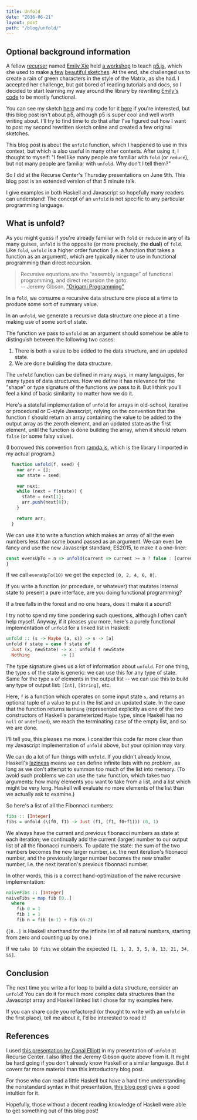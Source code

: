 ```yaml
---
title: Unfold
date: "2016-06-21"
layout: post
path: "/blog/unfold/"
---
```


## Optional background information

A fellow [recurser](https://recurse.com)
named [Emily Xie](http://xie-emily.com)
held [a workshop](https://twitter.com/emilyxxie/status/737775164935524354/photo/1)
to teach [p5.js](https://p5js.org/),
which she used to make [a few](http://xie-emily.com/code_art/algorithmic_plants/index.html) [beautiful sketches](http://xie-emily.com/code_art/green_rain.html).
At the end, she challenged us to create a rain of green characters in the style of the Matrix, as she had.
I accepted her challenge, but got bored of reading tutorials and docs,
so I decided to start learning my way around the library by rewriting
[Emily's code](https://github.com/emilyxxie/personal_portfolio_xie/blob/master/p5/green_rain_sketch.js)
to be mostly functional.

You can see my sketch [here](https://nabilhassein.github.io/p5-sketches)
and my code for it [here](https://github.com/nabilhassein/p5-sketches/blob/master/src/index.js)
if you're interested, but this blog post isn't about p5, although p5 is super cool and well worth writing about.
I'll try to find time to do that after I've figured out how I want to post my second rewritten sketch online
and created a few original sketches.

This blog post is about the `unfold` function, which I happened to use in this context,
but which is also useful in many other contexts. After using it, I thought to myself:
"I feel like many people are familiar with `fold` (or `reduce`), but not many people are familiar with `unfold`.
Why don't I tell them?"

So I did at the Recurse Center's Thursday presentations on June 9th.
This blog post is an extended version of that 5 minute talk.

I give examples in both Haskell and Javascript so hopefully many readers can understand!
The concept of an `unfold` is not specific to any particular programming language.

## What is unfold?
As you might guess if you're already familiar with `fold` or `reduce` in any of its many guises,
`unfold` is the opposite (or more precisely, the **dual**) of `fold`.
Like `fold`, `unfold` is a higher order function (i.e. a function that takes a function as an argument),
which are typically nicer to use in functional programming than direct recursion.

> Recursive equations are the “assembly language” of functional programming, and direct recursion the goto.  
-- Jeremy Gibson, ["Origami Programming"](https://www.cs.ox.ac.uk/jeremy.gibbons/publications/origami.pdf)

In a `fold`, we consume a recursive data structure one piece at a time
to produce some sort of summary value.

In an `unfold`, we generate a recursive data structure one piece at a time
making use of some sort of state.

The function we pass to `unfold` as an argument should somehow be able to distinguish between the following two cases:
1. There is both a value to be added to the data structure, and an updated state.
2. We are done building the data structure.

The `unfold` function can be defined in many ways, in many languages, for many types of data structures.
How we define it has relevance for the "shape" or type signature of the functions we pass to it.
But I think you'll feel a kind of basic similarity no matter how we do it.

Here's a stateful implementation of `unfold` for arrays in old-school, iterative or procedural or C-style Javascript,
relying on the convention that the function `f` should return an array
containing the value to be added to the output array as the zeroth element, and an updated state as the first element,
until the function is done building the array, when it should return `false` (or some falsy value).

(I borrowed this convention from [ramda.js](http://ramdajs.com/0.21.0/index.html),
which is the library I imported in my actual program.)


```javascript
  function unfold(f, seed) {
    var arr = [];
    var state = seed;

    var next;
    while (next = f(state)) {
      state = next[1];
      arr.push(next[0]);
    }

    return arr;
  }
```

We can use it to write a function which makes an array of all the even numbers less than some bound passed as an argument.
We can even be fancy and use the new Javascript standard, ES2015, to make it a one-liner:

```javascript
const evensUpTo = n => unfold(current => current >= n ? false : [current, current+2], 0)
}
```

If we call `evensUpTo(10)` we get the expected `[0, 2, 4, 6, 8]`.

If you write a function (or procedure, or whatever) that mutates internal state to present a pure interface,
are you doing functional programming?

If a tree falls in the forest and no one hears, does it make it a sound?

I try not to spend my time pondering such questions, although I often can't help myself.
Anyway, if it pleases you more, here's a purely functional implementation of `unfold` for a linked list in Haskell:

```haskell
unfold :: (s -> Maybe (a, s)) -> s -> [a]
unfold f state = case f state of
  Just (x, newState) -> x : unfold f newState
  Nothing            -> []
```

The type signature gives us a lot of information about `unfold`.
For one thing, the type `s` of the state is generic: we can use this for any type of state.
Same for the type `a` of elements in the output list -- we can use this to build any type of output list: `[Int]`, `[String]`, etc.

Here, `f` is a function which operates on some input state `s`, and
returns an optional tuple of a value to put in the list and an updated state.
In the case that the function returns `Nothing`
(represented explicitly as one of the two constructors of Haskell's parameterized `Maybe` type, since Haskell has no `null` or `undefined`),
we reach the terminating case of the empty list, and so we are done.

I'll tell you, this pleases me more.
I consider this code far more clear than my Javascript implementation of `unfold` above, but your opinion may vary.

We can do a lot of fun things with `unfold`. If you didn't already know,
Haskell's [laziness](https://wiki.haskell.org/Lazy_evaluation) means we can define infinite lists with no problem,
as long as we don't attempt to summon too much of the list into memory.
(To avoid such problems we can use the `take` function, which takes two arguments:
how many elements you want to take from a list, and a list which might be very long.
Haskell will evaluate no more elements of the list than we actually ask to examine.)

So here's a list of all the Fibonnaci numbers:

```haskell
fibs :: [Integer]
fibs = unfold (\(f0, f1) -> Just (f1, (f1, f0+f1))) (0, 1)
```

We always have the current and previous fibonacci numbers as state at each iteration;
we continually add the current (larger) number to our output list of all the fibonacci numbers.
To update the state: the sum of the two numbers becomes the new larger number, i.e. the next iteration's fibonacci number,
and the previously larger number becomes the new smaller number, i.e. the next iteration's previous fibonnaci number.

In other words, this is a correct hand-optimization of the naive recursive implementation:

```haskell
naiveFibs :: [Integer]
naiveFibs = map fib [0..]
  where
    fib 0 = 1
    fib 1 = 1
    fib n = fib (n-1) + fib (n-2)
```
(`[0..]` is Haskell shorthand for the infinite list of all natural numbers, starting from zero and counting up by one.)

If we `take 10 fibs` we obtain the expected `[1, 1, 2, 3, 5, 8, 13, 21, 34, 55]`.

## Conclusion
The next time you write a for loop to build a data structure, consider an `unfold`!
You can do it for much more complex data structures than the Javascript array and Haskell linked list I chose for my examples here.

If you can share code you refactored (or thought to write with an `unfold` in the first place),
tell me about it, I'd be interested to read it!

## References
I used [this presentation by Conal Elliott](http://conal.net/talks/folds-and-unfolds.pdf)
in my presentation of `unfold` at Recurse Center. I also lifted the Jeremy Gibson quote above from it.
It might be hard going if you don't already know Haskell or a similar language.
But it covers far more material than this introductory blog post.

For those who can read a little Haskell but have a hard time understanding the nonstandard syntax in that presentation,
[this blog post](https://chris-taylor.github.io/blog/2013/02/10/the-algebra-of-algebraic-data-types/)
gives a good intuition for it.

Hopefully, those without a decent reading knowledge of Haskell were able to get something out of this blog post!
